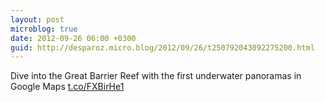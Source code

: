 ```yaml
---
layout: post
microblog: true
date: 2012-09-26 06:00 +0300
guid: http://desparoz.micro.blog/2012/09/26/t250792043092275200.html
---
```

Dive into the Great Barrier Reef with the first underwater panoramas in Google Maps [t.co/FXBirHe1](http://t.co/FXBirHe1)
